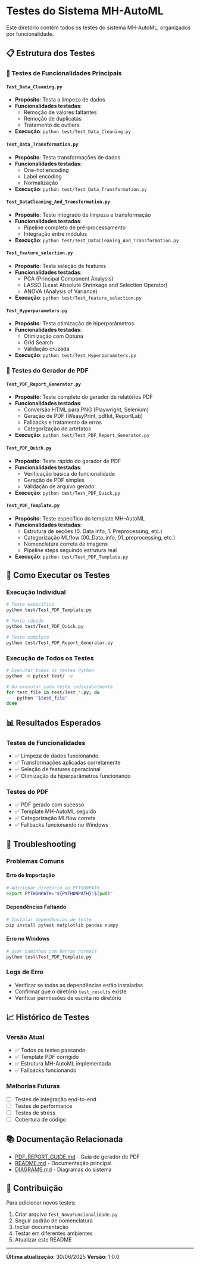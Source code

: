 # Testes do Sistema MH-AutoML

Este diretório contém todos os testes do sistema MH-AutoML, organizados por funcionalidade.

## 📋 Estrutura dos Testes

### 🔧 Testes de Funcionalidades Principais

#### `Test_Data_Cleaning.py`
- **Propósito**: Testa a limpeza de dados
- **Funcionalidades testadas**:
  - Remoção de valores faltantes
  - Remoção de duplicatas
  - Tratamento de outliers
- **Execução**: `python test/Test_Data_Cleaning.py`

#### `Test_Data_Transformation.py`
- **Propósito**: Testa transformações de dados
- **Funcionalidades testadas**:
  - One-hot encoding
  - Label encoding
  - Normalização
- **Execução**: `python test/Test_Data_Transformation.py`

#### `Test_DataCleaning_And_Transformation.py`
- **Propósito**: Teste integrado de limpeza e transformação
- **Funcionalidades testadas**:
  - Pipeline completo de pré-processamento
  - Integração entre módulos
- **Execução**: `python test/Test_DataCleaning_And_Transformation.py`

#### `Test_feature_selection.py`
- **Propósito**: Testa seleção de features
- **Funcionalidades testadas**:
  - PCA (Principal Component Analysis)
  - LASSO (Least Absolute Shrinkage and Selection Operator)
  - ANOVA (Analysis of Variance)
- **Execução**: `python test/Test_feature_selection.py`

#### `Test_Hyperparameters.py`
- **Propósito**: Testa otimização de hiperparâmetros
- **Funcionalidades testadas**:
  - Otimização com Optuna
  - Grid Search
  - Validação cruzada
- **Execução**: `python test/Test_Hyperparameters.py`

### 📄 Testes do Gerador de PDF

#### `Test_PDF_Report_Generator.py`
- **Propósito**: Teste completo do gerador de relatórios PDF
- **Funcionalidades testadas**:
  - Conversão HTML para PNG (Playwright, Selenium)
  - Geração de PDF (WeasyPrint, pdfkit, ReportLab)
  - Fallbacks e tratamento de erros
  - Categorização de artefatos
- **Execução**: `python test/Test_PDF_Report_Generator.py`

#### `Test_PDF_Quick.py`
- **Propósito**: Teste rápido do gerador de PDF
- **Funcionalidades testadas**:
  - Verificação básica de funcionalidade
  - Geração de PDF simples
  - Validação de arquivo gerado
- **Execução**: `python test/Test_PDF_Quick.py`

#### `Test_PDF_Template.py`
- **Propósito**: Teste específico do template MH-AutoML
- **Funcionalidades testadas**:
  - Estrutura de seções (0. Data Info, 1. Preprocessing, etc.)
  - Categorização MLflow (00_Data_info, 01_preprocessing, etc.)
  - Nomenclatura correta de imagens
  - Pipeline steps seguindo estrutura real
- **Execução**: `python test/Test_PDF_Template.py`

## 🚀 Como Executar os Testes

### Execução Individual
```bash
# Teste específico
python test/Test_PDF_Template.py

# Teste rápido
python test/Test_PDF_Quick.py

# Teste completo
python test/Test_PDF_Report_Generator.py
```

### Execução de Todos os Testes
```bash
# Executar todos os testes Python
python -m pytest test/ -v

# Ou executar cada teste individualmente
for test_file in test/Test_*.py; do
    python "$test_file"
done
```

## 📊 Resultados Esperados

### Testes de Funcionalidades
- ✅ Limpeza de dados funcionando
- ✅ Transformações aplicadas corretamente
- ✅ Seleção de features operacional
- ✅ Otimização de hiperparâmetros funcionando

### Testes do PDF
- ✅ PDF gerado com sucesso
- ✅ Template MH-AutoML seguido
- ✅ Categorização MLflow correta
- ✅ Fallbacks funcionando no Windows

## 🐛 Troubleshooting

### Problemas Comuns

#### Erro de Importação
```bash
# Adicionar diretório ao PYTHONPATH
export PYTHONPATH="${PYTHONPATH}:$(pwd)"
```

#### Dependências Faltando
```bash
# Instalar dependências de teste
pip install pytest matplotlib pandas numpy
```

#### Erro no Windows
```bash
# Usar caminhos com barras normais
python test\Test_PDF_Template.py
```

### Logs de Erro
- Verificar se todas as dependências estão instaladas
- Confirmar que o diretório `test_results` existe
- Verificar permissões de escrita no diretório

## 📈 Histórico de Testes

### Versão Atual
- ✅ Todos os testes passando
- ✅ Template PDF corrigido
- ✅ Estrutura MH-AutoML implementada
- ✅ Fallbacks funcionando

### Melhorias Futuras
- [ ] Testes de integração end-to-end
- [ ] Testes de performance
- [ ] Testes de stress
- [ ] Cobertura de código

## 📚 Documentação Relacionada

- [PDF_REPORT_GUIDE.md](../PDF_REPORT_GUIDE.md) - Guia do gerador de PDF
- [README.md](../README.md) - Documentação principal
- [DIAGRAMS.md](../DIAGRAMS.md) - Diagramas do sistema

## 🤝 Contribuição

Para adicionar novos testes:

1. Criar arquivo `Test_NovaFuncionalidade.py`
2. Seguir padrão de nomenclatura
3. Incluir documentação
4. Testar em diferentes ambientes
5. Atualizar este README

---

**Última atualização**: 30/06/2025
**Versão**: 1.0.0 